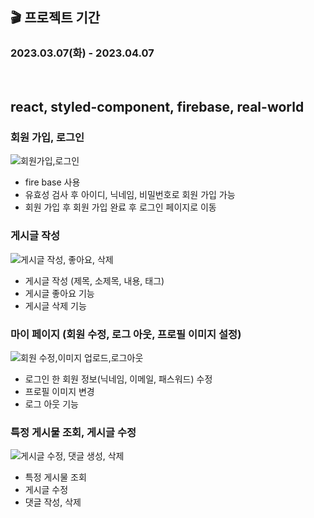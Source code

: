 ## 🎬 프로젝트 기간  
<h3>2023.03.07(화) - 2023.04.07</h3>

<br />

## react, styled-component, firebase, real-world



### 회원 가입, 로그인

![회원가입,로그인](https://user-images.githubusercontent.com/97446711/234043720-8fcba876-9cd4-4851-8d22-2cc8cb0c2151.gif)
 * fire base 사용
 * 유효성 검사 후 아이디, 닉네임, 비밀번호로 회원 가입 가능
 * 회원 가입 후 회원 가입 완료 후 로그인 페이지로 이동 

### 게시글 작성

![게시글 작성, 좋아요, 삭제 ](https://user-images.githubusercontent.com/97446711/234174181-a3b8b376-cd80-40ae-88f6-7e57a0ff30a8.gif)
 * 게시글 작성 (제목, 소제목, 내용, 태그)
 * 게시글 좋아요 기능
 * 게시글 삭제 기능 

### 마이 페이지 (회원 수정, 로그 아웃, 프로필 이미지 설정)

![회원 수정,이미지 업로드,로그아웃](https://user-images.githubusercontent.com/97446711/234175237-417ced7e-6d7e-42e7-acdb-d680931f1b77.gif)
 * 로그인 한 회원 정보(닉네임, 이메일, 패스워드) 수정
 * 프로필 이미지 변경
 * 로그 아웃 기능

### 특정 게시물 조회, 게시글 수정

![게시글 수정, 댓글 생성, 삭제](https://user-images.githubusercontent.com/97446711/234297742-67a4e65c-f587-4022-b2dd-e926007417a2.gif)
 * 특정 게시물 조회
 * 게시글 수정
 * 댓글 작성, 삭제
  
 




<br/>
